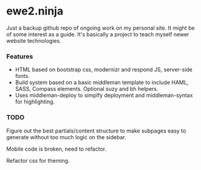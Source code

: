ewe2.ninja
==========

Just a backup github repo of ongoing work on my personal site. It might be of
some interest as a guide. It's basically a project to teach myself newer
website technologies.

### Features

* HTML based on bootstrap css, modernizr and respond JS, server-side fonts.
* Build system based on a basic middleman template to include HAML, SASS,
  Compass elements. Optional suzy and bh helpers.
* Uses middleman-deploy to simplfy deployment and middleman-syntax for
  highlighting.

### TODO

Figure out the best partials/content structure to make subpages easy to
generate without too much logic on the sidebar.

Mobile code is broken, need to refactor.

Refactor css for theming.
